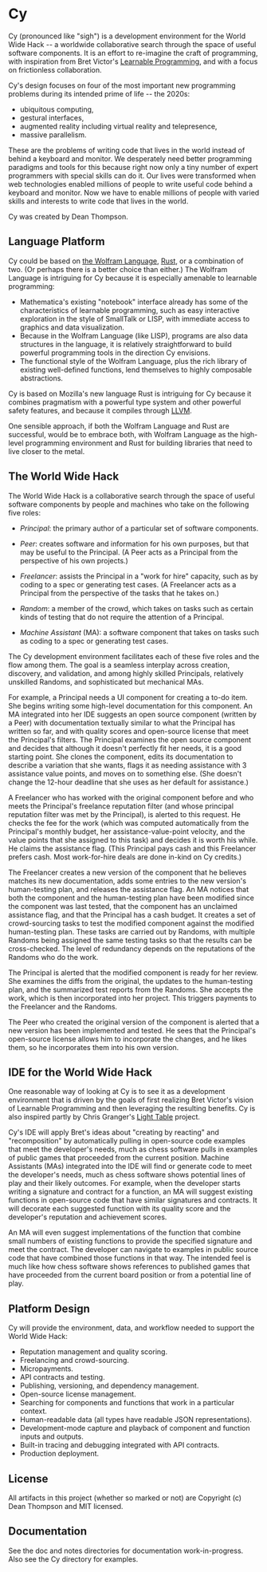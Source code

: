 Cy
==

Cy (pronounced like "sigh") is a development environment for the World Wide Hack -- a worldwide collaborative search through the space of useful software components. It is an effort to re-imagine the craft of programming, with
inspiration from Bret Victor's [Learnable Programming](http://worrydream.com/LearnableProgramming/), and
with a focus on frictionless collaboration.

Cy's design focuses on four of the most important new programming problems during its intended
prime of life -- the 2020s: 

* ubiquitous computing,
* gestural interfaces, 
* augmented reality including virtual reality and telepresence,
* massive parallelism.

These are the problems of writing code that lives in the world instead of behind a keyboard and monitor.
We desperately need better programming paradigms and tools for this because right now only a tiny number
of expert programmers with special skills can do it. Our lives were transformed when web technologies
enabled millions of people to write useful code behind a keyboard and monitor. Now we have to enable
millions of people with varied skills and interests to write code that lives in the world.

Cy was created by Dean Thompson.

Language Platform
-----------------

Cy could be based on [the Wolfram Language](https://www.wolfram.com/language/), [Rust](http://rust-lang.org), or a combination of two. (Or perhaps there is a better choice than either.) The Wolfram Language is intriguing for Cy because it is especially amenable to learnable programming:

* Mathematica's existing "notebook" interface already has some of the characteristics of learnable programming, such as easy interactive exploration in the style of SmallTalk or LISP, with immediate access to graphics and data visualization.
* Because in the Wolfram Language (like LISP), programs are also data structures in the language, it is relatively straightforward to build powerful programming tools in the direction Cy envisions.
* The functional style of the Wolfram Language, plus the rich library of existing well-defined functions, lend themselves to highly composable abstractions.

Cy is based on Mozilla's new language  Rust is intriguing for Cy because it
combines pragmatism with a powerful type system and other powerful safety features, and because it compiles
through [LLVM](http://llvm.org).

One sensible approach, if both the Wolfram Language and Rust are successful, would be to embrace both, with Wolfram Language as the high-level programming environment and Rust for building libraries that need to live closer to the metal.


The World Wide Hack
-------------------

The World Wide Hack is a collaborative search through the space of useful software components by
people and machines who take on the following five roles:

- *Principal*: the primary author of a particular set of software components.

- *Peer*: creates software and information for his own purposes, but that may be useful to the
   Principal. (A Peer acts as a Principal from the perspective of his own projects.)

- *Freelancer*: assists the Principal in a "work for hire" capacity, such as by coding to a spec or
   generating test cases. (A Freelancer acts as a Principal from the perspective of the tasks that
   he takes on.)

- *Random*: a member of the crowd, which takes on tasks such as certain kinds of testing that do not
   require the attention of a Principal.

- *Machine Assistant* (MA): a software component that takes on tasks such as coding to a spec or
   generating test cases.

The Cy development environment facilitates each of these five roles and the flow among them. The
goal is a seamless interplay across creation, discovery, and validation, and among highly skilled
Principals, relatively unskilled Randoms, and sophisticated but mechanical MAs.

For example, a Principal needs a UI component for creating a to-do item. She begins writing some
high-level documentation for this component. An MA integrated into her IDE suggests an open source
component (written by a Peer) with documentation textually similar to what the Principal has written
so far, and with quality scores and open-source license that meet the Principal's filters. The
Principal examines the open source component and decides that although it doesn't perfectly fit her
needs, it is a good starting point. She clones the component, edits its documentation to describe a
variation that she wants, flags it as needing assistance with 3 assistance value points, and moves
on to something else. (She doesn't change the 12-hour deadline that she uses as her default for
assistance.)

A Freelancer who has worked with the original component before and who meets the Principal's
freelance reputation filter (and whose principal reputation filter was met by the Principal), is
alerted to this request. He checks the fee for the work (which was computed automatically from the
Principal's monthly budget, her assistance-value-point velocity, and the value points that she
assigned to this task) and decides it is worth his while. He claims the assistance flag. (This
Principal pays cash and this Freelancer prefers cash. Most work-for-hire deals are done in-kind on
Cy credits.)

The Freelancer creates a new version of the component that he believes matches its new
documentation, adds some entries to the new version's human-testing plan, and releases the
assistance flag. An MA notices that both the component and the human-testing plan have been
modified since the component was last tested, that the component has an unclaimed assistance flag,
and that the Principal has a cash budget. It creates a set of crowd-sourcing tasks to test the
modified component against the modified human-testing plan. These tasks are carried out by Randoms,
with multiple Randoms being assigned the same testing tasks so that the results can be
cross-checked. The level of redundancy depends on the reputations of the Randoms who do the work.

The Principal is alerted that the modified component is ready for her review. She examines the
diffs from the original, the updates to the human-testing plan, and the summarized test reports from
the Randoms. She accepts the work, which is then incorporated into her project. This triggers
payments to the Freelancer and the Randoms.

The Peer who created the original version of the component is alerted that a new version has been
implemented and tested. He sees that the Principal's open-source license allows him to incorporate
the changes, and he likes them, so he incorporates them into his own version.


IDE for the World Wide Hack
---------------------------

One reasonable way of looking at Cy is to see it as a development environment that is driven by the
goals of first realizing Bret Victor's vision of Learnable Programming and then leveraging the
resulting benefits. Cy is also inspired partly by Chris Granger's [Light
Table](http://www.chris-granger.com/2012/04/12/light-table---a-new-ide-concept/) project.

Cy's IDE will apply Bret's ideas about "creating by reacting" and "recomposition" by automatically
pulling in open-source code examples that meet the developer's needs, much as chess software pulls
in examples of public games that proceeded from the current position. Machine Assistants (MAs)
integrated into the IDE will find or generate code to meet the developer's needs, much as chess
software shows potential lines of play and their likely outcomes. For example, when the developer
starts writing a signature and contract for a function, an MA will suggest existing functions in
open-source code that have similar signatures and contracts. It will decorate each suggested
function with its quality score and the developer's reputation and achievement scores.

An MA will even suggest implementations of the function that combine small numbers of existing
functions to provide the specified signature and meet the contract. The developer can navigate to
examples in public source code that have combined those functions in that way. The intended feel is
much like how chess software shows references to published games that have proceeded from the
current board position or from a potential line of play.


Platform Design
---------------

Cy will provide the environment, data, and workflow needed to support the World Wide Hack:

- Reputation management and quality scoring.
- Freelancing and crowd-sourcing.
- Micropayments.
- API contracts and testing.
- Publishing, versioning, and dependency management.
- Open-source license management.
- Searching for components and functions that work in a particular context.
- Human-readable data (all types have readable JSON representations).
- Development-mode capture and playback of component and function inputs and outputs.
- Built-in tracing and debugging integrated with API contracts.
- Production deployment.


License
-------

All artifacts in this project (whether so marked or not) are Copyright (c) Dean Thompson and
MIT licensed.


Documentation
-------------

See the doc and notes directories for documentation work-in-progress. Also see the Cy directory
for examples.
